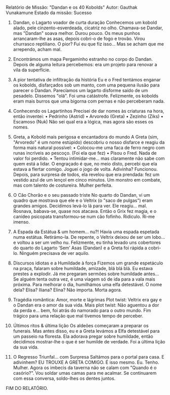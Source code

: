 Relatório de Missão: "Dandan e os 40 Kobolds" 
Autor: Gauthak Vunakamune 
Estado da missão: Sucesso 
 
1. Dandan, o Lagarto voador de curta duração 
Conhecemos um kobold alado, pele cinzento-esverdeada, cicatriz no olho. Chamava-se 
Dandar, mas "Dandan" soava melhor. 
Durou pouco. 
Os meus punhos arrancaram-lhe as asas, depois cobri-o de fogo e trovão. Virou 
churrasco reptiliano. 
O pior? Fui eu que fiz isso... Mas se acham que me arrependo, acham mal. 
 
2. Encontrámos um mapa 
Pergaminho estranho no corpo do Dandan. Depois de alguma leitura percebemos: era 
um projeto para renovar a vila da superfície. 
 
3. A pior tentativa de infiltração da história 
Eu e o Fred tentámos enganar os kobolds, disfarçados sob um manto, com uma 
pequena ilusão para parecer o Dandan. 
Parecíamos um lagarto disforme saído de um pesadelo. 
Dissemos "olá". 
Foi uma catástrofe. 
Felizmente, os kobolds eram mais burros que uma bigorna com pernas e não perceberam 
nada. 
 
4. Conhecendo os Lagartinhos 
Precisei de dar nomes às criaturas na hora, então inventei: 
• Pedrinho (Astrid) 
• Arvoredo (Greta) 
• Zezinho (Ziks) 
• Escamoso (Nuk) 
Não sei qual era a lógica, mas agora são esses os nomes. 
 
5. Greta, a Kobold mais perigosa e encantadora do mundo 
A Greta (sim, "Arvoredo" é um nome estúpido) descobriu o nosso disfarce e reagiu da 
forma mais natural possível: 
• Colocou-me uma faca de ferro negro com runas incríveis ao pescoço. (Foi ela que 
fez) 
• Pisou o Fred. Nada de valor foi perdido. 
• Tentou intimidar-me... mas claramente não sabe com quem está a lidar. 
O engraçado é que, no meio disto, percebi que ela estava a flertar comigo. 
Joguei o jogo de volta. 
Adivinha? Funcionou. 
Depois, para surpresa de todos, ela revelou que era prendada: fez um vestido azul de 
um lençol em cinco minutos. 
Um monstro em combate, mas com talento de costureira. Mulher perfeita. 
 
6. O Cão Chorão e o seu passado triste 
No quarto do Dandan, vi um quadro que mostrava que ele e o Veltrix (o "saco de 
pulgas") eram grandes amigos. 
Decidimos levá-lo lá para ver. 
Ele reagiu... mal. Rosnava, babava-se, quase nos atacava. 
Então o Grix fez magia, e o canídeo psicopata transformou-se num cão fofinho. 
Ridículo. Ri-me imenso. 
 
7. A Espada da Estátua & um homem… nu?! 
Havia uma espada espetada numa estátua. Retirámo-la. 
De repente, o Veltrix deixou de ser um lobo... e voltou a ser um velho nu. 
Felizmente, eu tinha levado uns cobertores do quarto do Lagarto ‘Sem’ Asas (Dandan) 
e a Greta foi rápida a cobri-lo. 
Ninguém precisava de ver aquilo. 
 
 
8. Discursos idiotas e a Humildade à força 
Fizemos um grande espetáculo na praça, falaram sobre humildade, amizade, blá blá 
blá. 
Eu estava prestes a explodir. 
Já me pregaram sermões sobre humildade antes... 
Se alguém tenta outra vez, é uma viagem só de ida para a vala mais próxima. 
Para melhorar o dia, humilhámos uma elfa detestável. O nome dela? Elisa? Iliana? 
Elina? Não importa. Morta agora. 
 
9. Tragédia romântica: Amor, morte e lágrimas 
Plot twist: Veltrix era gay e o Dandan era o amor da sua vida. 
Mais plot twist: Não aguentou a dor da perda e... bem, foi atrás do namorado para o 
outro mundo. 
Fim trágico para uma relação que mal tivemos tempo de perceber. 
 
10. Últimos ritos & última lição 
Os aldeões começaram a preparar os funerais. 
Mas antes disso, eu e a Greta levámos a Elfa detestável para um passeio na floresta. 
Ela adorava pregar sobre humildade, então decidimos mostrar-lhe o que é ser humilde 
de verdade. 
Foi a última lição da sua vida. 
 
11. O Regresso Triunfal... com Surpresa 
Saltámos para o portal para casa. 
E adivinhem? EU TROUXE A GRETA COMIGO. 
É isso mesmo. Eu. Tenho. Mulher. 
Agora os imbecis da taverna não se calam com "Quando é o casório?". 
Vou soldar umas camas para me acalmar. 
Se continuarem com essa conversa, soldo-lhes os dentes juntos. 
 
FIM DO RELATÓRIO. 























